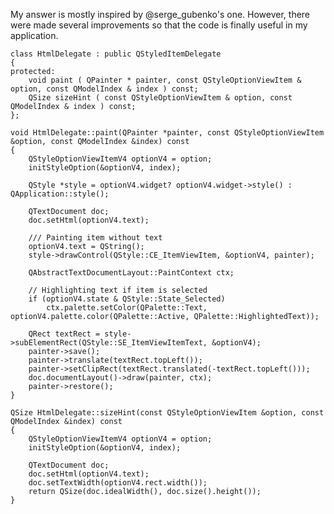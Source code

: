 My answer is mostly inspired by @serge_gubenko's one. However, there were made several improvements so that the code is finally useful in my application.

    class HtmlDelegate : public QStyledItemDelegate
    {
    protected:
        void paint ( QPainter * painter, const QStyleOptionViewItem & option, const QModelIndex & index ) const;
        QSize sizeHint ( const QStyleOptionViewItem & option, const QModelIndex & index ) const;
    };

    void HtmlDelegate::paint(QPainter *painter, const QStyleOptionViewItem &option, const QModelIndex &index) const
    {
        QStyleOptionViewItemV4 optionV4 = option;
        initStyleOption(&optionV4, index);
    
        QStyle *style = optionV4.widget? optionV4.widget->style() : QApplication::style();
    
        QTextDocument doc;
        doc.setHtml(optionV4.text);
    
        /// Painting item without text
        optionV4.text = QString();
        style->drawControl(QStyle::CE_ItemViewItem, &optionV4, painter);
    
        QAbstractTextDocumentLayout::PaintContext ctx;
    
        // Highlighting text if item is selected
        if (optionV4.state & QStyle::State_Selected)
            ctx.palette.setColor(QPalette::Text, optionV4.palette.color(QPalette::Active, QPalette::HighlightedText));
    
        QRect textRect = style->subElementRect(QStyle::SE_ItemViewItemText, &optionV4);
        painter->save();
        painter->translate(textRect.topLeft());
        painter->setClipRect(textRect.translated(-textRect.topLeft()));
        doc.documentLayout()->draw(painter, ctx);
        painter->restore();
    }

    QSize HtmlDelegate::sizeHint(const QStyleOptionViewItem &option, const QModelIndex &index) const
    {
        QStyleOptionViewItemV4 optionV4 = option;
        initStyleOption(&optionV4, index);
    
        QTextDocument doc;
        doc.setHtml(optionV4.text);
        doc.setTextWidth(optionV4.rect.width());
        return QSize(doc.idealWidth(), doc.size().height());
    }

